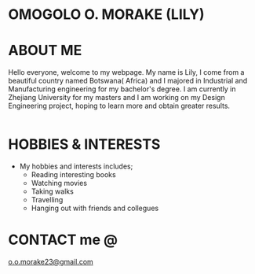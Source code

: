 # OMOGOLO O. MORAKE (LILY)
# ABOUT ME
Hello everyone, welcome to my webpage. My name is Lily, I come from a beautiful country named Botswana( Africa) and I majored in Industrial and Manufacturing engineering for my bachelor's degree. I am currently in Zhejiang University for my masters and I am working on my Design Engineering project, hoping to learn more and obtain greater results.

![]()
# HOBBIES & INTERESTS
* My hobbies and interests includes;
  *  Reading interesting books
  *  Watching movies
  *  Taking walks
  *  Travelling
  *  Hanging out with friends and collegues
# CONTACT me @
o.o.morake23@gmail.com
